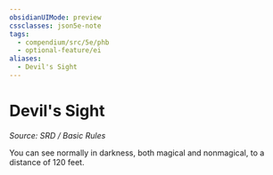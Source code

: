 ```yaml
---
obsidianUIMode: preview
cssclasses: json5e-note
tags:
  - compendium/src/5e/phb
  - optional-feature/ei
aliases:
  - Devil's Sight
---
```

# Devil's Sight
*Source: SRD / Basic Rules* 

You can see normally in darkness, both magical and nonmagical, to a distance of 120 feet.